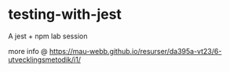 # testing-with-jest

A jest + npm lab session

more info @ https://mau-webb.github.io/resurser/da395a-vt23/6-utvecklingsmetodik/i1/
